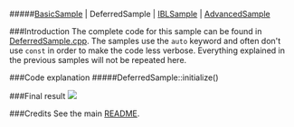 #####[BasicSample](https://github.com/TomVeltmeijer/D3D11Renderer/blob/master/samples/BasicSample) | DeferredSample | [IBLSample](https://github.com/TomVeltmeijer/D3D11Renderer/blob/master/samples/IBLSample) | [AdvancedSample](https://github.com/TomVeltmeijer/D3D11Renderer/blob/master/samples/AdvancedSample) 

###Introduction
The complete code for this sample can be found in [DeferredSample.cpp](https://github.com/TomVeltmeijer/D3D11Renderer/blob/master/samples/DeferredSample/src/DeferredSample.cpp). The samples use the `auto` keyword and often don't use `const` in order to make the code less verbose. Everything explained in the previous samples will not be repeated here.

###Code explanation
#####DeferredSample::initialize()

###Final result
![](https://github.com/TomVeltmeijer/D3D11Renderer/blob/master/samples/DeferredSample/screenshot.png)

###Credits
See the main [README](https://github.com/TomVeltmeijer/D3D11Renderer/blob/master/README.md).